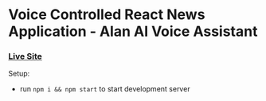 # Voice Controlled React News Application - Alan AI Voice Assistant

### [Live Site](https://y-voice-assistant-news-app.netlify.app/)

Setup:
- run ```npm i && npm start``` to start development server
